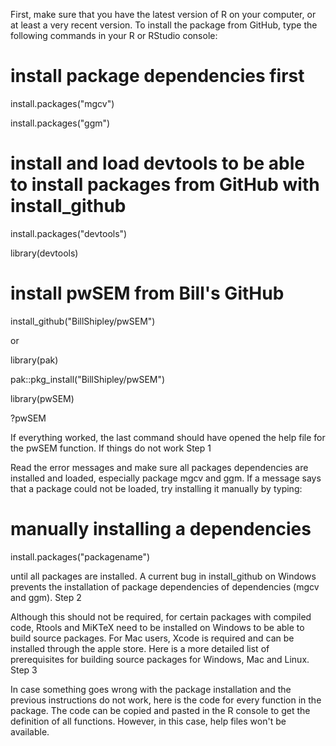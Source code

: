 First, make sure that you have the latest version of R on your computer, or at least a very recent version. To install the package from GitHub, type the following commands in your R or RStudio console:

# install package dependencies first
install.packages("mgcv")

install.packages("ggm")

# install and load devtools to be able to install packages from GitHub with install_github
install.packages("devtools")

library(devtools)

# install pwSEM from Bill's GitHub
install_github("BillShipley/pwSEM")

or

library(pak)

pak::pkg_install("BillShipley/pwSEM")

library(pwSEM)

?pwSEM

If everything worked, the last command should have opened the help file for the pwSEM function.
If things do not work
Step 1

Read the error messages and make sure all packages dependencies are installed and loaded, especially package mgcv and ggm. If a message says that a package could not be loaded, try installing it manually by typing:

# manually installing a dependencies
install.packages("packagename")

until all packages are installed. A current bug in install_github on Windows prevents the installation of package dependencies of dependencies (mgcv and ggm).
Step 2

Although this should not be required, for certain packages with compiled code, Rtools and MiKTeX need to be installed on Windows to be able to build source packages. For Mac users, Xcode is required and can be installed through the apple store. Here is a more detailed list of prerequisites for building source packages for Windows, Mac and Linux.
Step 3

In case something goes wrong with the package installation and the previous instructions do not work, here is the code for every function in the package. The code can be copied and pasted in the R console to get the definition of all functions. However, in this case, help files won't be available.

